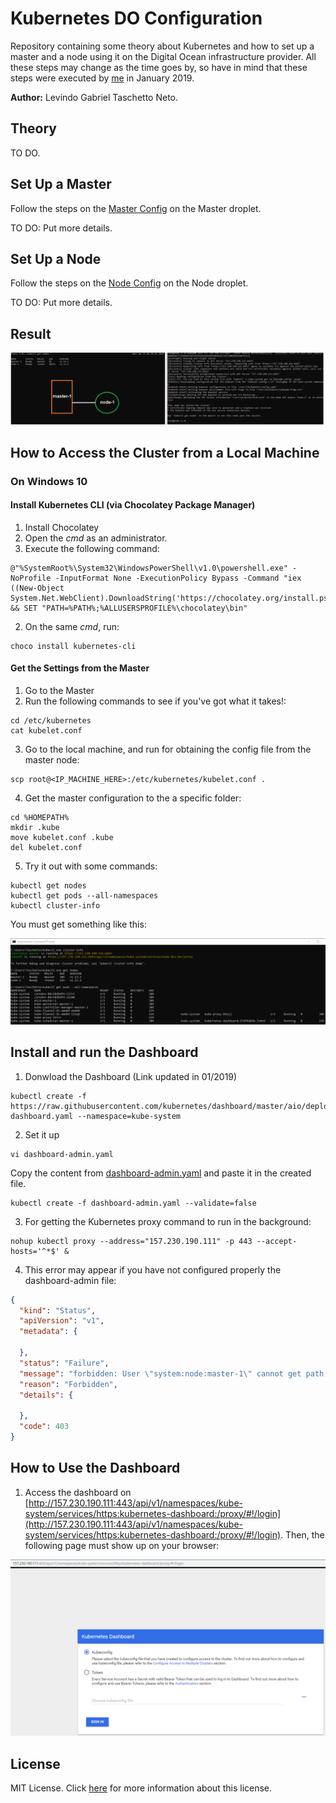 # Kubernetes DO Configuration

Repository containing some theory about Kubernetes and how to set up a master and a node using it on the Digital Ocean infrastructure provider. All these steps may change as the time goes by, so have in mind that these steps were executed by [me](https://www.linkedin.com/in/levindo) in January 2019.

**Author:** Levindo Gabriel Taschetto Neto.

## Theory
TO DO.

## Set Up a Master
Follow the steps on the [Master Config](master-config.sh) on the Master droplet.

TO DO: Put more details.

## Set Up a Node
Follow the steps on the [Node Config](node-config.sh) on the Node droplet.

TO DO: Put more details.

## Result

![node-1_to_master-1](resources/node-1_to_master-1.png)

## How to Access the Cluster from a Local Machine
### On Windows 10

#### Install Kubernetes CLI (via Chocolatey Package Manager)

1.  Install Chocolatey
  1.  Open the *cmd* as an administrator.
  2.  Execute the following command:
```
@"%SystemRoot%\System32\WindowsPowerShell\v1.0\powershell.exe" -NoProfile -InputFormat None -ExecutionPolicy Bypass -Command "iex ((New-Object System.Net.WebClient).DownloadString('https://chocolatey.org/install.ps1'))" && SET "PATH=%PATH%;%ALLUSERSPROFILE%\chocolatey\bin"
```

2. On the same *cmd*, run:
```
choco install kubernetes-cli
```

#### Get the Settings from the Master
1. Go to the Master
2. Run the following commands to see if you've got what it takes!:
```
cd /etc/kubernetes
cat kubelet.conf
```
3. Go to the local machine, and run for obtaining the config file from the master node:
```
scp root@<IP_MACHINE_HERE>:/etc/kubernetes/kubelet.conf .
```

4. Get the master configuration to the a specific folder:
```
cd %HOMEPATH%
mkdir .kube
move kubelet.conf .kube
del kubelet.conf
```

5. Try it out with some commands:
```
kubectl get nodes
kubectl get pods --all-namespaces
kubectl cluster-info
```
You must get something like this:

![test-kubectl-local](resources/test-kubectl-local.png)

## Install and run the Dashboard
1.  Donwload the Dashboard (Link updated in 01/2019)
```
kubectl create -f https://raw.githubusercontent.com/kubernetes/dashboard/master/aio/deploy/recommended/kubernetes-dashboard.yaml --namespace=kube-system
```

2.  Set it up
```
vi dashboard-admin.yaml
```
Copy the content from [dashboard-admin.yaml](dashboard/dashboard-admin.yaml) and paste it in the created file.

```
kubectl create -f dashboard-admin.yaml --validate=false
```

3.  For getting the Kubernetes proxy command to run in the background:
```
nohup kubectl proxy --address="157.230.190.111" -p 443 --accept-hosts='^*$' &
```

4.  This error may appear if you have not configured properly the dashboard-admin file:
```json
{
  "kind": "Status",
  "apiVersion": "v1",
  "metadata": {

  },
  "status": "Failure",
  "message": "forbidden: User \"system:node:master-1\" cannot get path \"/\"",
  "reason": "Forbidden",
  "details": {

  },
  "code": 403
}
```

## How to Use the Dashboard

1.  Access the dashboard on [http://157.230.190.111:443/api/v1/namespaces/kube-system/services/https:kubernetes-dashboard:/proxy/#!/login](http://157.230.190.111:443/api/v1/namespaces/kube-system/services/https:kubernetes-dashboard:/proxy/#!/login). Then, the following page must show up on your browser:

![dashboard](resources/dashboard.png)

## License

MIT License. Click [here](LICENSE.md) for more information about this license.
